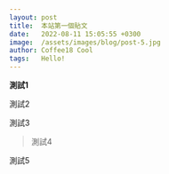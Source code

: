 ```yaml
---
layout: post
title:  本站第一個貼文
date:   2022-08-11 15:05:55 +0300
image:  /assets/images/blog/post-5.jpg
author: Coffee18 Cool
tags:   Hello!
---
```


**測試1**

測試2

測試3

> 測試4

測試5
